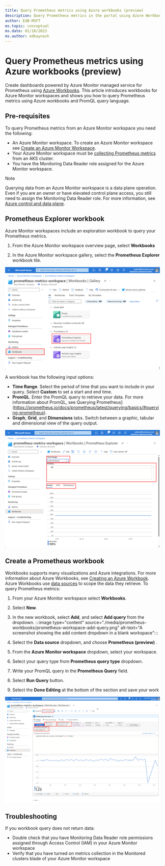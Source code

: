 ```yaml
---
title: Query Prometheus metrics using Azure workbooks (preview)
description: Query Prometheus metrics in the portal using Azure Workbooks.
author: EdB-MSFT
ms.topic: conceptual
ms.date: 01/18/2023
ms.author: edbaynash
---
```


# Query Prometheus metrics using Azure workbooks (preview)

Create dashboards powered by Azure Monitor managed service for Prometheus using [Azure Workbooks](../visualize/workbooks-overview.md).
This article introduces workbooks for Azure Monitor workspaces and shows you how to query Prometheus metrics using Azure workbooks and PromQL query language.

## Pre-requisites
To query Prometheus metrics from an Azure Monitor workspace you need the following:
-	An Azure Monitor workspace. To create an Azure Monitor workspace see [Create an Azure Monitor Workspace](./azure-monitor-workspace-overview?tabs=azure-portal.md#create-an-azure-monitor-workspace).
-	Your Azure Monitor workspace must be [collecting Prometheus metrics](./prometheus-metrics-enable.md) from an AKS cluster.
-	You have the Monitoring Data Reader role assigned for the Azure Monitor workspace.

> [!NOTE]
> Querying data from an Azure Monitor workspace is a data plane operation. Even if you are an owner or have elevated control plane access, you still need to assign the Monitoring Data Reader role. For more information, see [Azure control and data plane](../../azure-resource-manager/management/control-plane-and-data-plane.md).

## Prometheus Explorer workbook
Azure Monitor workspaces include an exploration workbook to query your Prometheus metrics. 

1. From the Azure Monitor workspace overview page, select **Workbooks** 

1. In the Azure Monitor workspace gallery, select the **Prometheus Explorer** workbook tile.

![Screenshot that shows Azure Monitor workspace gallery](./media/prometheus-workbooks/prometheus-gallery.png)

A workbook has the following input options:
-	**Time Range**. Select the period of time that you want to include in your query. Select **Custom** to set a start and end time.
-	**PromQL**. Enter the PromQL query to retrieve your data. For more information about PromQL, see Querying Prometheus](https://prometheus.io/docs/prometheus/latest/querying/basics/#querying-prometheus).
-	**Graph**, **Grid**, and **Dimensions** tabs. Switch between a graphic, tabular and dimensional view of the query output.

![Screenshot that shows PromQL explorer](./media/prometheus-workbooks/prometheus-explorer.png)

## Create a Prometheus workbook

Workbooks supports many visualizations and Azure integrations. For more information about Azure Workbooks, see [Creating an Azure Workbook](../visualize/workbooks-create-workbook.md).
Azure Workbooks use [data sources](../visualize/workbooks-data-sources.md#prometheus-preview) to scope the data they retrieve. To query Prometheus metrics:

1.	From your Azure Monitor workspace select **Workbooks**.

1.  Select **New**.
1.	In the new workbook, select **Add**, and select **Add query** from the dropdown.
:::image type="content" source="./media/prometheus-workbooks/prometheus-workspace-add-query.png" alt-text="A screenshot showing the add content dropdown in a blank workspace":::
1.	Select the  **Data source** dropdown, and choose **Prometheus (preview)** .
1.	From the **Azure Monitor workspace** dropdown, select your workspace.
1.	Select your query type from **Prometheus query type** dropdown.
1.	Write your PromQL query in the **Prometheus Query** field. 
1.	Select **Run Query** button.
1.	Select the **Done Editing** at the bottom of the section and save your work

![Screenshot that shows sample PromQL query](./media/prometheus-workbooks/prometheus-query.png)

## Troubleshooting

If you workbook query does not return data:

-	Double check that you have Monitoring Data Reader role permissions assigned through Access Control (IAM) in your Azure Monitor workspace
-	Verify that you have turned on metrics collection in the Monitored clusters blade of your Azure Monitor workspace


